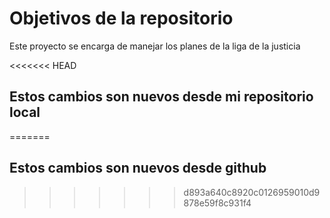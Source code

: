 # Objetivos de la repositorio

Este proyecto se encarga de manejar los planes de la liga de la justicia

<<<<<<< HEAD
## Estos cambios son nuevos desde mi repositorio local
=======
## Estos cambios son nuevos desde github
>>>>>>> d893a640c8920c0126959010d9878e59f8c931f4
